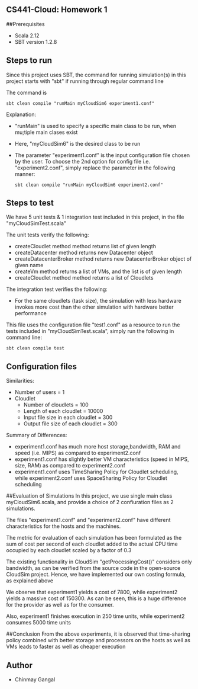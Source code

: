 ## CS441-Cloud: Homework 1

##Prerequisites
* Scala 2.12
* SBT version 1.2.8

## Steps to run
Since this project uses SBT, the command for running simulation(s) in this project starts with "sbt" if running through regular command line

The command is 

    sbt clean compile "runMain myCloudSim6 experiment1.conf"

Explanation: 

- "runMain" is used to specify a specific main class to be run, when mu;tiple main clases exist
- Here, "myCloudSim6" is the desired class to be run
- The parameter "experiment1.conf" is the input configuration file chosen by the user. To choose the 2nd option for config file i.e. "experiment2.conf", simply replace the parameter in the following manner:

	`sbt clean compile "runMain myCloudSim6 experiment2.conf"`

## Steps to test
We have 5 unit tests & 1 integration test included in this project, in the file "myCloudSimTest.scala"

The unit tests verify the following:

- createCloudlet method method returns list of given length
- createDatacenter method returns new Datacenter object
- createDatacenterBroker method returns new DatacenterBroker object of given name
- createVm method returns a list of VMs, and the list is of given length
- createCloudlet method method returns a list of Cloudlets

The integration test verifies the following:

- For the same cloudlets (task size), the simulation with less hardware invokes more cost than the other simulation with hardware better performance
 
This file uses the configuration file "test1.conf" as a resource
to run the tests included in "myCloudSimTest.scala", simply run the following in command line:

`sbt clean compile test`


## Configuration files

Similarities:

- Number of users = 1
- Cloudlet
	- Number of cloudlets = 100
	- Length of each cloudlet = 10000
	- Input file size in each cloudlet = 300
	- Output file size of each cloudlet = 300

Summary of Differences:

- experiment1.conf has much more host storage,bandwidth, RAM and speed (i.e. MIPS) as compared to experiment2.conf
- experiment1.conf has slightly better VM characteristics (speed in MIPS, size, RAM) as compared to experiment2.conf
- experiment1.conf uses TimeSharing Policy for Cloudlet scheduling, while experiment2.conf uses SpaceSharing Policy for Cloudlet scheduling 

##Evaluation of Simulations
In this project, we use single main class myCloudSim6.scala, and provide a choice of 2 confiuration files as 2 simulations.

The files "experiment1.conf" and "experiment2.conf" have different characteristics for the hosts and the machines.

The metric for evaluation of each simulation has been formulated as the sum of cost per second of each cloudlet added to the actual CPU time occupied by each cloudlet scaled by a factor of 0.3

The existing functionality in CloudSim "getProcessingCost()" considers only bandwidth, as can be verified from the source code in the open-source CloudSim project. Hence, we have implemented our own costing formula, as explained above

We observe that experiment1 yields a cost of 7800, while experiment2 yields a massive cost of 150300. As can be seen, this is a huge difference for the provider as well as for the consumer.

Also, experiment1 finishes execution in 250 time units, while experiment2 consumes 5000 time units

##Conclusion
From the above experiments, it is observed that time-sharing policy combined with better storage and processors on the hosts as well as VMs leads to faster as well as cheaper execution

## Author
* Chinmay Gangal